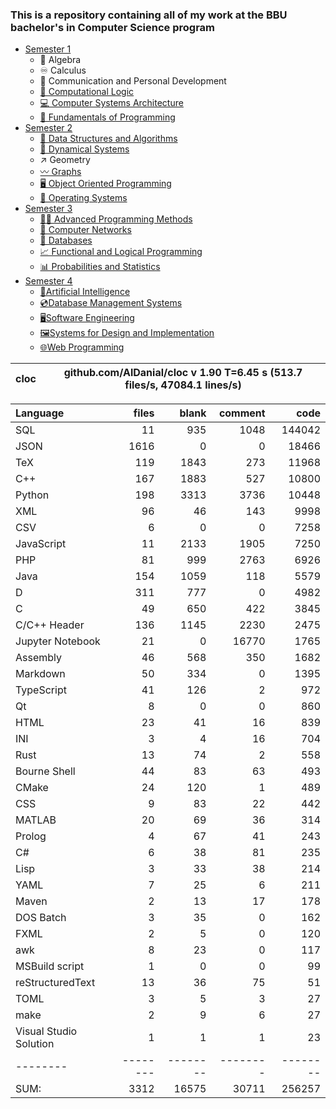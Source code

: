 ### This is a repository containing all of my work at the BBU bachelor's in Computer Science program

* [Semester 1](Semester1/)
    * 🔢 Algebra
    * ♾️ Calculus
    * 💬 Communication and Personal Development
    * [🔣 Computational Logic](Semester1/Computational%20Logic/)
    * [💻 Computer Systems Architecture](Semester1/Computer%20Systems%20Architecture/)
    * [🐍 Fundamentals of Programming](Semester1/Fundamentals%20of%20Programming/)
* [Semester 2](Semester2/)
    * [🌴 Data Structures and Algorithms](Semester2/Data%20Structures%20and%20Algorithms/)
    * [🔄 Dynamical Systems](Semester2/Dynamical%20Systems/)
    * ↗ Geometry
    * [〰️ Graphs](Semester2/Graphs/)
    * [🖥️ Object Oriented Programming](Semester2/Object%20Oriented%20Programming/)
    * [🐧 Operating Systems](Semester2/Operating%20Systems/)
* [Semester 3](Semester3/)
    * [👨‍💻️ Advanced Programming Methods](Semester3/Advanced%20Programming%20Methods/)
    * [📶 Computer Networks](Semester3/Computer%20Networks/)
    * [💾 Databases](Semester3/Databases/)
    * [📈 Functional and Logical Programming](Semester3/Functional%20and%20Logical%20Programming/)
    * [📊 Probabilities and Statistics](Semester3/Probabilities%20and%20Statistics/)
* [Semester 4](Semester4/)
    * [🤖Artificial Intelligence](Semester4/Artificial%20Intelligence/)
    * [💿Database Management Systems](Semester4/Database%20Management%20Systems/)
    * [🖥️Software Engineering](Semester4/Software%20Engineering/)
    * [🖼️Systems for Design and Implementation](Semester4/Systems%20for%20Design%20and%20Implementation/)
    * [🌐Web Programming](Semester4/Web%20Programming/)


cloc|github.com/AlDanial/cloc v 1.90  T=6.45 s (513.7 files/s, 47084.1 lines/s)
--- | ---

Language|files|blank|comment|code
:-------|-------:|-------:|-------:|-------:
SQL|11|935|1048|144042
JSON|1616|0|0|18466
TeX|119|1843|273|11968
C++|167|1883|527|10800
Python|198|3313|3736|10448
XML|96|46|143|9998
CSV|6|0|0|7258
JavaScript|11|2133|1905|7250
PHP|81|999|2763|6926
Java|154|1059|118|5579
D|311|777|0|4982
C|49|650|422|3845
C/C++ Header|136|1145|2230|2475
Jupyter Notebook|21|0|16770|1765
Assembly|46|568|350|1682
Markdown|50|334|0|1395
TypeScript|41|126|2|972
Qt|8|0|0|860
HTML|23|41|16|839
INI|3|4|16|704
Rust|13|74|2|558
Bourne Shell|44|83|63|493
CMake|24|120|1|489
CSS|9|83|22|442
MATLAB|20|69|36|314
Prolog|4|67|41|243
C#|6|38|81|235
Lisp|3|33|38|214
YAML|7|25|6|211
Maven|2|13|17|178
DOS Batch|3|35|0|162
FXML|2|5|0|120
awk|8|23|0|117
MSBuild script|1|0|0|99
reStructuredText|13|36|75|51
TOML|3|5|3|27
make|2|9|6|27
Visual Studio Solution|1|1|1|23
--------|--------|--------|--------|--------
SUM:|3312|16575|30711|256257

